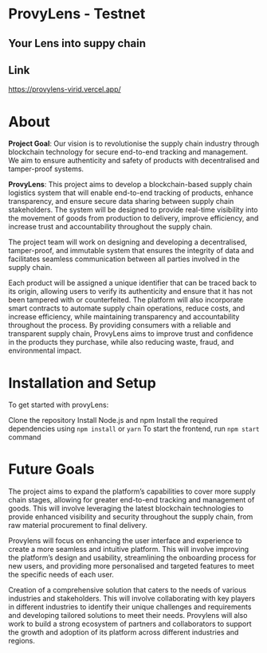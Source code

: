 # ProvyLens - Testnet

## Your Lens into suppy chain

## Link

https://provylens-virid.vercel.app/

# About

**Project Goal**: Our vision is to revolutionise the supply chain industry through blockchain technology for secure end-to-end tracking and management. We aim to ensure authenticity and safety of products with decentralised and tamper-proof systems.

**ProvyLens**: This project aims to develop a blockchain-based supply chain logistics system that will enable end-to-end tracking of products, enhance transparency, and ensure secure data sharing between supply chain stakeholders. The system will be designed to provide real-time visibility into the movement of goods from production to delivery, improve efficiency, and increase trust and accountability throughout the supply chain.

The project team will work on designing and developing a decentralised, tamper-proof, and immutable system that ensures the integrity of data and facilitates seamless communication between all parties involved in the supply chain.

Each product will be assigned a unique identifier that can be traced back to its origin, allowing users to verify its authenticity and ensure that it has not been tampered with or counterfeited. The platform will also incorporate smart contracts to automate supply chain operations, reduce costs, and increase efficiency, while maintaining transparency and accountability throughout the process. By providing consumers with a reliable and transparent supply chain, ProvyLens aims to improve trust and confidence in the products they purchase, while also reducing waste, fraud, and environmental impact.

# Installation and Setup

To get started with provyLens:

Clone the repository
Install Node.js and npm
Install the required dependencies using `npm install` or `yarn`
To start the frontend, run `npm start` command

# Future Goals

The project aims to expand the platform’s capabilities to cover more supply chain stages, allowing for greater end-to-end tracking and management of goods. This will involve leveraging the latest blockchain technologies to provide enhanced visibility and security throughout the supply chain, from raw material procurement to final delivery.

Provylens will focus on enhancing the user interface and experience to create a more seamless and intuitive platform. This will involve improving the platform’s design and usability, streamlining the onboarding process for new users, and providing more personalised and targeted features to meet the specific needs of each user.

Creation of a comprehensive solution that caters to the needs of various industries and stakeholders. This will involve collaborating with key players in different industries to identify their unique challenges and requirements and developing tailored solutions to meet their needs. Provylens will also work to build a strong ecosystem of partners and collaborators to support the growth and adoption of its platform across different industries and regions.
